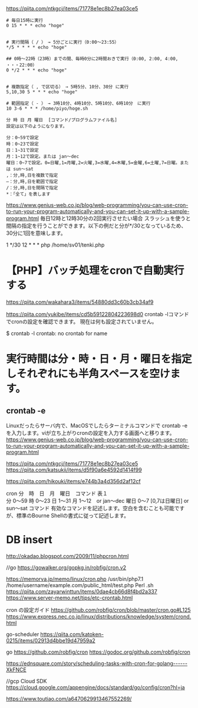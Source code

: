 https://qiita.com/ntkgcj/items/71778e1ec8b27ea03ce5

```
# 毎日15時に実行
0 15 * * * echo "hoge"


# 実行間隔（ / ）　→ 5分ごとに実行（0:00〜23:55）
*/5 * * * * echo "hoge"

## 0時〜22時（23時）までの間、毎時0分に2時間おきで実行（0:00, 2:00, 4:00, ・・・22:00）
0 */2 * * * echo "hoge"


# 複数指定（ , で区切る）　→ 5時5分、10分、30分 に実行
5,10,30 5 * * * echo "hoge"

# 範囲指定（ - ）　→ 3時10分、4時10分、5時10分、6時10分　に実行
10 3-6 * * * /home/piyo/hoge.sh

分 時 日 月 曜日  [コマンド/プログラムファイル名]
設定は以下のようになります。

分：0~59で設定
時：0~23で設定
日：1~31で設定
月：1~12で設定。または jan〜dec
曜日：0~7で設定。0=日曜,1=月曜,2=火曜,3=水曜,4=木曜,5=金曜,6=土曜,7=日曜。または sun〜sat
,：分,時,日を複数で指定
–：分,時,日を範囲で指定
/：分,時,日を間隔で指定
*：「全て」を表します
```



https://www.genius-web.co.jp/blog/web-programming/you-can-use-cron-to-run-your-program-automatically-and-you-can-set-it-up-with-a-sample-program.html
毎日12時と12時30分の2回実行させたい場合
スラッシュを使うと間隔の指定を行うことができます。以下の例だと分が*/30となっているため、30分に1回を意味します。

1
*/30 12 * * * php /home/sv01/tenki.php


# 【PHP】バッチ処理をcronで自動実行する
https://qiita.com/wakahara3/items/54880dd3c60b3cb34af9

https://qiita.com/yukibe/items/cd5b59122804223698d0
crontab -lコマンドでcronの設定を確認できます。
現在は何も設定されていません。

$ crontab -l
crontab: no crontab for name

# 実行時間は分・時・日・月・曜日を指定しそれぞれにも半角スペースを空けます。
## crontab -e
Linuxだったらサーバ内で、MacOSでしたらターミナルコマンドで crontab -e を入力します。viが立ち上がりcronの設定を入力する画面へと移ります。
https://www.genius-web.co.jp/blog/web-programming/you-can-use-cron-to-run-your-program-automatically-and-you-can-set-it-up-with-a-sample-program.html



https://qiita.com/ntkgcj/items/71778e1ec8b27ea03ce5  https://qiita.com/katsukii/items/d5f90a6e4592d1414f99

https://qiita.com/hikouki/items/e744b3a4d356d2af12cf

cron
 分　時　日　月　曜日　コマンド
表１	
分	0～59
時	0～23
日	1～31
月	1～12　or jan～dec
曜日	0～7 [0,7は日曜日] or sun～sat
コマンド	有効なコマンドを記述します。空白を含むことも可能ですが、標準のBourne Shellの書式に従って記述します。

# DB insert
http://okadao.blogspot.com/2009/11/phpcron.html

//go
https://gowalker.org/gopkg.in/robfig/cron.v2


https://memorva.jp/memo/linux/cron.php
/usr/bin/php7.1 /home/username/example.com/public_html/test.php
Perl .sh https://qiita.com/zayarwinttun/items/0dae4cb66d8f4bd2a337
https://www.server-memo.net/tips/etc-crontab.html



cron の設定ガイド https://github.com/robfig/cron/blob/master/cron.go#L125
https://www.express.nec.co.jp/linux/distributions/knowledge/system/crond.html

go-scheduler 
https://qiita.com/katoken-0215/items/02913d4bbe19d47959a2

go https://github.com/robfig/cron
https://godoc.org/github.com/robfig/cron


https://ednsquare.com/story/scheduling-tasks-with-cron-for-golang------XkFNCE

//gcp Cloud SDK
https://cloud.google.com/appengine/docs/standard/go/config/cron?hl=ja

https://www.toutiao.com/a6470629913467552269/
